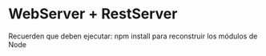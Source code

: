 # WebServer + RestServer

Recuerden que deben ejecutar:
npm install
para reconstruir los módulos de Node
